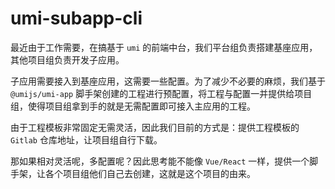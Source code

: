 # umi-subapp-cli

最近由于工作需要，在搞基于 `umi` 的前端中台，我们平台组负责搭建基座应用，其他项目组负责开发子应用。

子应用需要接入到基座应用，这需要一些配置。为了减少不必要的麻烦，我们基于 `@umijs/umi-app` 脚手架创建的工程进行预配置，将工程与配置一并提供给项目组，使得项目组拿到手的就是无需配置即可接入主应用的工程。

由于工程模板非常固定无需灵活，因此我们目前的方式是：提供工程模板的 `Gitlab` 仓库地址，让项目组自行下载。

那如果相对灵活呢，多配置呢？因此思考能不能像 `Vue/React` 一样，提供一个脚手架，让各个项目组他们自己去创建，这就是这个项目的由来。
